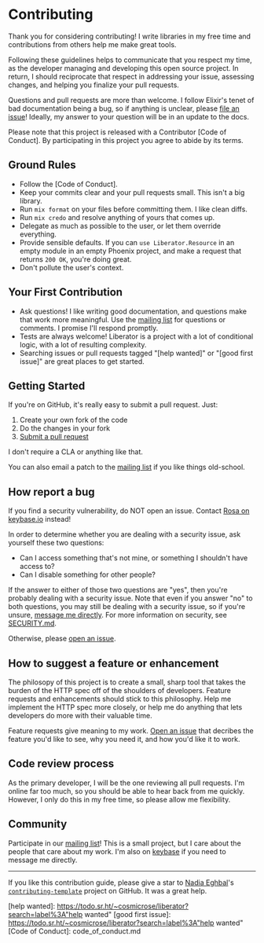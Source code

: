 # Contributing

Thank you for considering contributing!
I write libraries in my free time and contributions from others help me make great tools.

Following these guidelines helps to communicate that you respect my time,
as the developer managing and developing this open source project.
In return, I should reciprocate that respect in addressing your issue,
assessing changes, and helping you finalize your pull requests.

Questions and pull requests are more than welcome.
I follow Elixir's tenet of bad documentation being a bug,
so if anything is unclear, please [file an issue](https://github.com/Cantido/liberator/issues/new)!
Ideally, my answer to your question will be in an update to the docs.

Please note that this project is released with a Contributor [Code of Conduct]. By participating in this project you agree to abide by its terms.

## Ground Rules

- Follow the [Code of Conduct].
- Keep your commits clear and your pull requests small.
  This isn't a big library.
- Run `mix format` on your files before committing them.
  I like clean diffs.
- Run `mix credo` and resolve anything of yours that comes up.
- Delegate as much as possible to the user, or let them override everything.
- Provide sensible defaults.
  If you can `use Liberator.Resource` in an empty module in an empty Phoenix project,
  and make a request that returns `200 OK`,
  you're doing great.
- Don't pollute the user's context.

## Your First Contribution

- Ask questions!
I like writing good documentation, and questions make that work more meaningful.
Use the [mailing list] for questions or comments.
I promise I'll respond promptly.
- Tests are always welcome!
Liberator is a project with a lot of conditional logic,
with a lot of resulting complexity.
- Searching issues or pull requests tagged "[help wanted]" or "[good first issue]" are great places to get started.

## Getting Started

If you're on GitHub, it's really easy to submit a pull request. Just:

1. Create your own fork of the code
2. Do the changes in your fork
3. [Submit a pull request](https://github.com/Cantido/liberator/compare)

I don't require a CLA or anything like that.

You can also email a patch to the [mailing list] if you like things old-school.


## How report a bug

If you find a security vulnerability, do NOT open an issue.
Contact [Rosa on keybase.io](https://keybase.io/cantido) instead!

In order to determine whether you are dealing with a security issue, ask yourself these two questions:

- Can I access something that's not mine, or something I shouldn't have access to?
- Can I disable something for other people?

If the answer to either of those two questions are "yes",
then you're probably dealing with a security issue.
Note that even if you answer "no" to both questions,
you may still be dealing with a security issue, so if you're unsure,
[message me directly](https://keybase.io/cantido).
For more information on security, see [SECURITY.md](SECURITY.md).

Otherwise, please [open an issue](https://todo.sr.ht/~cosmicrose/liberator).

## How to suggest a feature or enhancement

The philosopy of this project is to create a small, sharp tool that takes the burden
of the HTTP spec off of the shoulders of developers.
Feature requests and enhancements should stick to this philosophy.
Help me implement the HTTP spec more closely,
or help me do anything that lets developers do more with their valuable time.

Feature requests give meaning to my work.
[Open an issue](https://todo.sr.ht/~cosmicrose/liberator) that decribes the feature you'd like to see,
why you need it, and how you'd like it to work.

## Code review process

As the primary developer, I will be the one reviewing all pull requests.
I'm online far too much, so you should be able to hear back from me quickly.
However, I only do this in my free time, so please allow me flexibility.

## Community

Participate in our [mailing list](https://lists.sr.ht/~cosmicrose/liberator)!
This is a small project, but I care about the people that care about my work.
I'm also on [keybase](https://keybase.io/cantido) if you need to message me directly.

---
If you like this contribution guide, please give a star to [Nadia Eghbal]'s [`contributing-template`] project on GitHub.
It was a great help.

[Nadia Eghbal]: https://github.com/nayafia
[`contributing-template`]: https://github.com/nayafia/contributing-template
[mailing list]: https://lists.sr.ht/~cosmicrose/liberator
[help wanted]: https://todo.sr.ht/~cosmicrose/liberator?search=label%3A"help wanted"
[good first issue]: https://todo.sr.ht/~cosmicrose/liberator?search=label%3A"help wanted"
[Code of Conduct]: code_of_conduct.md
